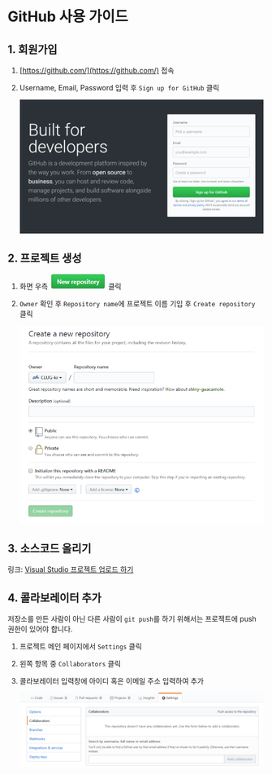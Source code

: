 # GitHub 사용 가이드

## 1. 회원가입

1. [https://github.com/](https://github.com/) 접속
2. Username, Email, Password 입력 후 `Sign up for GitHub` 클릭

   ![](images/sign-up-for-github.PNG)

## 2. 프로젝트 생성

1. 화면 우측 ![](images/new-repository-button.PNG) 클릭
2. `Owner` 확인 후 `Repository name`에 프로젝트 이름 기입 후 `Create repository` 클릭

   ![](images/create-new-repository.PNG)

## 3. 소스코드 올리기

링크: [Visual Studio 프로젝트 업로드 하기](upload-visual-studio-project.html)

## 4. 콜라보레이터 추가

저장소를 만든 사람이 아닌 다른 사람이 `git push`를 하기 위해서는 프로젝트에 push 권한이 있어야 합니다.

1. 프로젝트 메인 페이지에서 `Settings` 클릭
2. 왼쪽 항목 중 `Collaborators` 클릭
3. 콜라보레이터 입력창에 아이디 혹은 이메일 주소 입력하여 추가

   ![](images/settings-collaborator.PNG)
